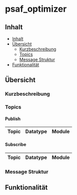 # psaf_optimizer

## Inhalt

* [Inhalt](#inhalt)
* [Übersicht](#bersicht)
    * [Kurzbeschreibung](#kurzbeschreibung)
    * [Topics](#topics)
    + [Message Struktur](#message-struktur)
* [Funktionalität](#funktionalitt)

## Übersicht
### Kurzbeschreibung

### Topics
#### Publish
| Topic | Datatype | Module|
| ----------- | ----------- |----------- |

#### Subscribe
| Topic | Datatype | Module|
| ----------- | ----------- |----------- |


### Message Struktur

## Funktionalität
